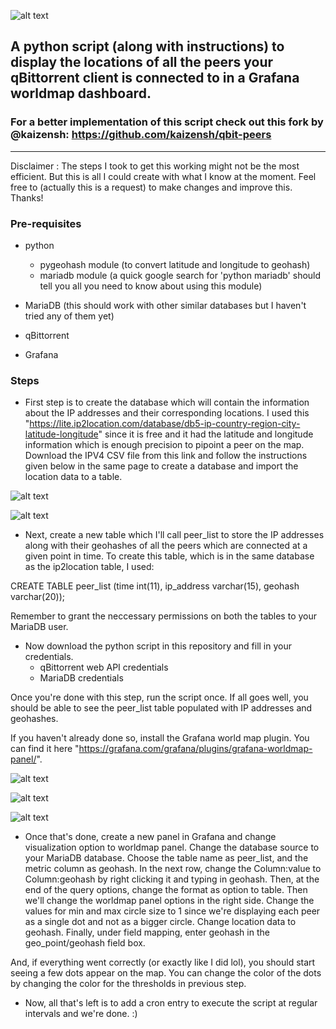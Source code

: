 ![alt text](https://github.com/Roadeo/qbittorrent-peers-location-grafana/blob/main/worldmap.PNG)

<h2>A python script (along with instructions) to display the locations of all the peers your qBittorrent client is connected to in a Grafana worldmap dashboard.</h2>

### **For a better implementation of this script check out this fork by @kaizensh: https://github.com/kaizensh/qbit-peers**

<hr>

Disclaimer : The steps I took to get this working might not be the most efficient. But this is all I could create with what I know at the moment. Feel free to (actually this is a request) to make changes and improve this. Thanks!

<h3>Pre-requisites</h3>

* python
	* pygeohash module (to convert latitude and longitude to geohash)
	* mariadb module (a quick google search for 'python mariadb' should tell you all you need to know about using this module)

* MariaDB (this should work with other similar databases but I haven't tried any of them yet)

* qBittorrent

* Grafana

<h3>Steps</h3>

* First step is to create the database which will contain the information about the IP addresses and their corresponding locations. I used this "https://lite.ip2location.com/database/db5-ip-country-region-city-latitude-longitude" since it is free and it had the latitude and longitude information which is enough precision to pipoint a peer on the map. Download the IPV4 CSV file from this link and follow the instructions given below in the same page to create a database and import the location data to a table.

![alt text](https://github.com/Roadeo/qbittorrent-peers-location-grafana/blob/main/ip2locationdb.PNG)

![alt text](https://github.com/Roadeo/qbittorrent-peers-location-grafana/blob/main/peer_list.PNG)

* Next, create a new table which I'll call peer_list to store the IP addresses along with their geohashes of all the peers which are connected at a given point in time. To create this table, which is in the same database as the ip2location table, I used:

CREATE TABLE peer_list (time int(11), ip_address varchar(15), geohash varchar(20));

Remember to grant the neccessary permissions on both the tables to your MariaDB user.	

* Now download the python script in this repository and fill in your credentials.
	* qBittorrent web API credentials
	* MariaDB credentials

Once you're done with this step, run the script once. If all goes well, you should be able to see the peer_list table populated with IP addresses and geohashes.

If you haven't already done so, install the Grafana world map plugin. You can find it here "https://grafana.com/grafana/plugins/grafana-worldmap-panel/".

![alt text](https://github.com/Roadeo/qbittorrent-peers-location-grafana/blob/main/query.PNG)

![alt text](https://github.com/Roadeo/qbittorrent-peers-location-grafana/blob/main/worldmap_settings_1.PNG)

![alt text](https://github.com/Roadeo/qbittorrent-peers-location-grafana/blob/main/worldmap_settings_2.PNG)

* Once that's done, create a new panel in Grafana and change visualization option to worldmap panel. Change the database source to your MariaDB database. Choose the table name as peer_list, and the metric column as geohash. In the next row, change the Column:value to Column:geohash by right clicking it and typing in geohash. Then, at the end of the query options, change the format as option to table. Then we'll change the worldmap panel options in the right side. Change the values for min and max circle size to 1 since we're displaying each peer as a single dot and not as a bigger circle. Change location data to geohash. Finally, under field mapping, enter geohash in the geo_point/geohash field box.

And, if everything went correctly (or exactly like I did lol), you should start seeing a few dots appear on the map. You can change the color of the dots by changing the color for the thresholds in previous step.

* Now, all that's left is to add a cron entry to execute the script at regular intervals and we're done. :)
